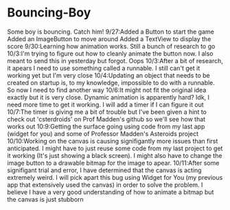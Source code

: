 # Bouncing-Boy
Some boy is bouncing. Catch him!
9/27:Added a Button to start the game
Added an ImageButton to move around
Added a TextView to display the score
9/30:Learning how animation works. Still a bunch of research to go
10/3:I'm trying to figure out how to cleanly animate the button now. I also meant to send this in yesterday but forgot. Oops
10/3:After a bit of research, it apears I need to use something called a runnable. I still can't get it working yet but I'm very close
10/4:Updating an object that needs to be created on startup is, to my knowledge, impossible to do with a runnable. So now I need to find another way
10/6:It might not fit the original idea exactly but it is very close. Dynamic animation is apparently hard? Idk, I need more time to get it working. I will add a timer if I can figure it out
10/7:The timer is giving me a bit of trouble but I've been given a hint to check out 'csterdroids' on Prof Madden's github so we'll see how that works out
10:9:Getting the surface going using code from my last app (widget for you) and some of Professor Madden's Asteroids project
10/10:Working on the canvas is causing signifigantly more issues than first anticipated. I might have to just reuse some code from my last project to get it working (It's just showing a black screen). I might also have to change the image button to a drawable bitmap for the image to apear.
10/11:After some signifigant trial and error, I have determined that the canvas is acting extremely weird. I will pick apart this bug using Widget for You (my previous app that extensively used the canvas) in order to solve the problem. I believe I have a very good understanding of how to animate a bitmap but the canvas is just stubborn

